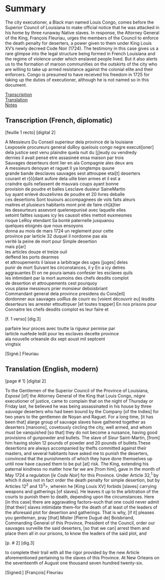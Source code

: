 # Summary  
The city executioner, a Black man named Louis Congo, comes before the Superior Council of Louisiana to make official notice that he was attacked in his home by three runaway Native slaves. In response, the Attorney General of the King, François Fleuriau, urges the members of the Council to enforce the death penalty for deserters, a power given to them under King Louis XV’s newly decreed Code Noir (1724). The testimony in this case gives us a rare glimpse into the legal structure being formed in French Louisiana and the regime of violence under which enslaved people lived. But it also alerts us to the formation of maroon communities on the outskirts of the city who are willing to take up armed resistance against the colonial elite and their enforcers. Congo is presumed to have received his freedom in 1725 for taking up the duties of executioner, although he is not named so in this document.  
  
  
[Transcription](#transcription-(French,-diplomatic))   
[Translation](#translation-(English,-modern))  
[Notes](#notes)  

## Transcription (French, diplomatic)  
  
[feuille 1 recto] [digital 2]    
  
  
A Messieurs Du Conseil superieur dela province de la louisiane    
Lexposele procureurs general duRoy quelouis congo negre executi[oner]    
dela justice sest venu plaindre quela nuit du [j]eudy ou vendredy    
dernies il avait pensé etre assasinéé ensa maison par trois    
Sauvages deserteurs dont lier en ala Compagnie ales deux ans     
A messieurs denoyan et raguet Il ya longtemps quune    
grande bande desclaves sauvages sest attroupee etai[t] deserters    
courant et r[ô]dant aufore dela uille bien armes et il est a    
craindre quils nefassent de mauvais coups ayant bonne     
provision de poudre et balles   Lesclave dusieur SaineMartin  
luy ayant enlevé douzelivres de poudre et 20 livres deballe     
ces desertions Sont touiours   accompagnees de vols faits aleurs  
maitres et plusieurs habitants mont prié de faire ch[â]tier    
les deseurteurs assevont   quelenepunisé avec laquelle elles    
setoint faittes iusques icy les   causoit etles mettoit euxmesmes     
risque LeRoy etendant Sa bonté paternelle jusquanou    
quelques eloignés que nous ensoyons  
donna au mois de mars 1724 un reglement pour cette     
province par larticle 32 duquel il nordonne pas ala    
verité la peine de mort pour Simple desertion     
mais p[ar]    
les articles douze et treize ouil   
deffend les ports dearmes    
et attroupements il laisse a   larbitrage des uges [juges] deles    
punir de mort Suivant les   circonstances, il y En a icy detres  
aggrauantes Et on ne poura iamais confesier les esclaves quils  
les intimidant par la mort aumoins des chefs desdits complot  
de desertion et attroupements cest pourquoy  
vous plaise messieurs prier monsieur deboisbriant  
Commandant general dela province presidens du Cons[eil]  
dordonner aux sauvages uoiRus de courir eu [voient découvrir eu] lesdits  
deserteurs les arrester ettouttrpuer [et toutes trapper] En nos prisons pour  
Connaitre les chefs desdits complot es leur faire et  
  
  
[f. 1 verso] [dig.3]  
  
  
parfaire leur proces avec toutte la rigueur permise par  
larticle nuefede ledit pour les esclaves decette province  
ala nouvelle orleansle dix sept aoust mil septcent  
vingtsix    
  
[Signé:] Fleuriau  
  
  
## Translation (English, modern)  

[page # 1] [digital 2]  


To the Gentlemen of the Superior Council of the Province of Louisiana, *Exposé* [of] the Attorney General of the King that Louis Congo, *nègre* executioner of justice, came to complain that on the night of Thursday or Friday last, he believed he was being assassinated in his house by three *sauvage* deserters who had been bound by the Company [of the Indies] for two years to the gentlemen de Noyan and Raguet. For a long time, [it has been that] alarge group of sauvage slaves have gathered together as deserters [maroons], covetously circling the city, well armed, and whom must be vanquished [so that] they do not become a nuisance, having good provisions of gunpowder and bullets. The slave of *Sieur* Saint-Martin, [from] him having stolen 12 pounds of powder and 20 pounds of bullets.These desertions are always accompanied by thefts committed against their masters, and several habitants have asked me to punish the deserters, convinced that the punishments of which they have done themselves up until now have caused them to be put [at] risk. The King, extending his paternal kindness no matter how far we are [from him], gave in the month of May 1724 a regulation [*le Code Noir*] for this Province. Under Article 32,<sup>1</sup> by which it does not in fact order the death penalty for simple desertion, but by Articles 12<sup>2</sup> and 13<sup>3</sup>>, wherein he [King Louis XV] forbids [slaves] carrying weapons  and gatherings [of slaves]. He leaves it up to the arbitration of the courts to punish them to death, depending upon the circumstances. Here [in this case] there are  aggravating factors–such that one could never admit [that their] slaves intimidate them–for the death of at least of the leaders of the aforesaid plot for desertion and gatherings. That  is why, [if it] pleases you gentleman, pray [that] Mister [Pierre Dugué de] Boisbriand, Commanding General of this Province, President of the Council, order our sauvages surveille the said deserters, [so that we can] arrest them and place them all in our prisons, to know the leaders of the said plot, and     
  
  
[p. # 2] [dig.3]    


to complete their trail with all the rigor provided by the new Article aforementioned pertaining to the slaves of this Province.   At New Orleans on the seventeenth of August one thousand seven hundred twenty-six.  

[Signed:] [François] Fleuriau